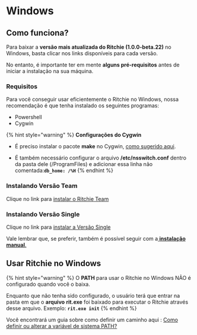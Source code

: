 # Windows

## Como funciona? 

Para baixar a **versão mais atualizada do Ritchie \(1.0.0-beta.22\)** no Windows, basta clicar nos links disponíveis para cada versão. 

No entanto, é importante ter em mente **alguns pré-requisitos** antes de iniciar a instalação na sua máquina. 

### Requisitos 

Para você conseguir usar eficientemente o Ritchie no Windows, nossa recomendação é que tenha instalado os seguintes programas: 

* Powershell
* Cygwin

{% hint style="warning" %}
**Configurações do Cygwin**

- É preciso instalar o pacote **make** no Cygwin, [como sugerido aqui](https://stackoverflow.com/questions/17710209/how-to-run-make-from-cygwin-environment?rq=1#:~:text=Run%20the%20Cygwin%20installation%2Fconfiguration,Development%22%20or%20something%20similar%29.).

- É também necessário configurar o arquivo **/etc/nsswitch.conf** dentro da pasta dele \(/ProgramFiles\) e adicionar essa linha não comentada:**`db_home: /%H`**
{% endhint %}



### Instalando Versão Team 

Clique no link para [instalar o Ritchie Team](https://commons-repo.ritchiecli.io/1.0.0-legacy/windows/team/rit.exe)

### Instalando Versão Single

Clique no link para [instalar a Versão Single](https://commons-repo.ritchiecli.io/1.0.0-legacy/windows/single/rit.exe)



Vale lembrar que, se preferir, também é possível seguir com a[ **instalação manual**.](instalacao-manual.md)

## Usar Ritchie no Windows

{% hint style="warning" %}
O **PATH** para usar o Ritchie no Windows NÃO é configurado quando você o baixa.  
  
Enquanto que não tenha sido configurado, o usuário terá que entrar na pasta em que o **arquivo** **rit.exe** foi baixado para executar o Ritchie através desse arquivo. Exemplo: **`rit.exe init`**
{% endhint %}

Você encontrará um guia sobre como definir um caminho aqui : [Como definir ou alterar a variável de sistema PATH?](https://www.java.com/en/download/help/path.xml)



